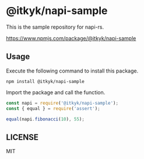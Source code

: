 @itkyk/napi-sample
===

This is the sample repository for napi-rs.

https://www.npmjs.com/package/@itkyk/napi-sample

## Usage

Execute the following command to install this package.

```
npm install @itkyk/napi-sample
```

Import the package and call the function.

```javascript
const napi = require('@itkyk/napi-sample');
const { equal } = require('assert');

equal(napi.fibonacci(10), 55);
```

## LICENSE

MIT